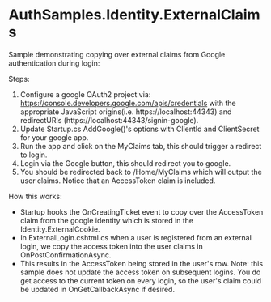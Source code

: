 AuthSamples.Identity.ExternalClaims
=================

Sample demonstrating copying over external claims from Google authentication during login:

Steps:
1. Configure a google OAuth2 project via: https://console.developers.google.com/apis/credentials with the appropriate
   JavaScript origins(i.e. https://localhost:44343) and redirectURIs (https://localhost:44343/signin-google).
2. Update Startup.cs AddGoogle()'s options with ClientId and ClientSecret for your google app.
3. Run the app and click on the MyClaims tab, this should trigger a redirect to login.
4. Login via the Google button, this should redirect you to google.
3. You should be redirected back to /Home/MyClaims which will output the user claims.  Notice that an AccessToken claim is included.

How this works:
- Startup hooks the OnCreatingTicket event to copy over the AccessToken claim from the google identity which is stored in the Identity.ExternalCookie.
- In ExternalLogin.cshtml.cs when a user is registered from an external login, we copy the access token into the user claims in OnPostConfirmationAsync.
- This results in the AccessToken being stored in the user's row. Note: this sample does not update the access token on subsequent logins. You do
  get access to the current token on every login, so the user's claim could be updated in OnGetCallbackAsync if desired.